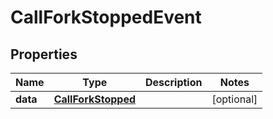 # CallForkStoppedEvent

## Properties
Name | Type | Description | Notes
------------ | ------------- | ------------- | -------------
**data** | [**CallForkStopped**](CallForkStopped.md) |  |  [optional]
